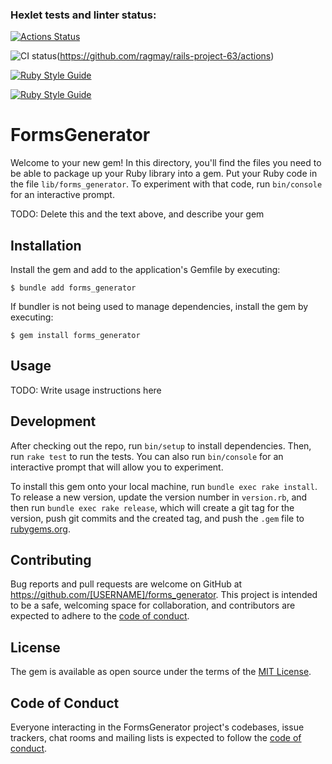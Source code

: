 ### Hexlet tests and linter status:
[![Actions Status](https://github.com/ragmay/rails-project-63/workflows/hexlet-check/badge.svg)](https://github.com/ragmay/rails-project-63/actions)

![CI status](https://github.com/ragmay/rails-project-63/workflows/ci.yml/badge.svg)(https://github.com/ragmay/rails-project-63/actions)

[![Ruby Style Guide](https://img.shields.io/badge/code_style-rubocop-brightgreen.svg)](https://github.com/rubocop/rubocop)

[![Ruby Style Guide](https://img.shields.io/badge/code_style-community-brightgreen.svg)](https://rubystyle.guide)

# FormsGenerator

Welcome to your new gem! In this directory, you'll find the files you need to be able to package up your Ruby library into a gem. Put your Ruby code in the file `lib/forms_generator`. To experiment with that code, run `bin/console` for an interactive prompt.

TODO: Delete this and the text above, and describe your gem

## Installation

Install the gem and add to the application's Gemfile by executing:

    $ bundle add forms_generator

If bundler is not being used to manage dependencies, install the gem by executing:

    $ gem install forms_generator

## Usage

TODO: Write usage instructions here

## Development

After checking out the repo, run `bin/setup` to install dependencies. Then, run `rake test` to run the tests. You can also run `bin/console` for an interactive prompt that will allow you to experiment.

To install this gem onto your local machine, run `bundle exec rake install`. To release a new version, update the version number in `version.rb`, and then run `bundle exec rake release`, which will create a git tag for the version, push git commits and the created tag, and push the `.gem` file to [rubygems.org](https://rubygems.org).

## Contributing

Bug reports and pull requests are welcome on GitHub at https://github.com/[USERNAME]/forms_generator. This project is intended to be a safe, welcoming space for collaboration, and contributors are expected to adhere to the [code of conduct](https://github.com/[USERNAME]/forms_generator/blob/master/CODE_OF_CONDUCT.md).

## License

The gem is available as open source under the terms of the [MIT License](https://opensource.org/licenses/MIT).

## Code of Conduct

Everyone interacting in the FormsGenerator project's codebases, issue trackers, chat rooms and mailing lists is expected to follow the [code of conduct](https://github.com/[USERNAME]/forms_generator/blob/master/CODE_OF_CONDUCT.md).
